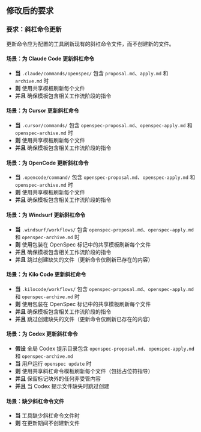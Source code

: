 ## 修改后的要求
### 要求：斜杠命令更新
更新命令应为配置的工具刷新现有的斜杠命令文件，而不创建新的文件。

#### 场景：为 Claude Code 更新斜杠命令
- **当** `.claude/commands/openspec/` 包含 `proposal.md`、`apply.md` 和 `archive.md` 时
- **则** 使用共享模板刷新每个文件
- **并且** 确保模板包含相关工作流阶段的指令

#### 场景：为 Cursor 更新斜杠命令
- **当** `.cursor/commands/` 包含 `openspec-proposal.md`、`openspec-apply.md` 和 `openspec-archive.md` 时
- **则** 使用共享模板刷新每个文件
- **并且** 确保模板包含相关工作流阶段的指令

#### 场景：为 OpenCode 更新斜杠命令
- **当** `.opencode/command/` 包含 `openspec-proposal.md`、`openspec-apply.md` 和 `openspec-archive.md` 时
- **则** 使用共享模板刷新每个文件
- **并且** 确保模板包含相关工作流阶段的指令

#### 场景：为 Windsurf 更新斜杠命令
- **当** `.windsurf/workflows/` 包含 `openspec-proposal.md`、`openspec-apply.md` 和 `openspec-archive.md` 时
- **则** 使用包装在 OpenSpec 标记中的共享模板刷新每个文件
- **并且** 确保模板包含相关工作流阶段的指令
- **并且** 跳过创建缺失的文件（更新命令仅刷新已存在的内容）

#### 场景：为 Kilo Code 更新斜杠命令
- **当** `.kilocode/workflows/` 包含 `openspec-proposal.md`、`openspec-apply.md` 和 `openspec-archive.md` 时
- **则** 使用包装在 OpenSpec 标记中的共享模板刷新每个文件
- **并且** 确保模板包含相关工作流阶段的指令
- **并且** 跳过创建缺失的文件（更新命令仅刷新已存在的内容）

#### 场景：为 Codex 更新斜杠命令
- **假设** 全局 Codex 提示目录包含 `openspec-proposal.md`、`openspec-apply.md` 和 `openspec-archive.md`
- **当** 用户运行 `openspec update` 时
- **则** 使用共享斜杠命令模板刷新每个文件（包括占位符指导）
- **并且** 保留标记块外的任何非受管内容
- **并且** 当 Codex 提示文件缺失时跳过创建

#### 场景：缺少斜杠命令文件
- **当** 工具缺少斜杠命令文件时
- **则** 在更新期间不创建新文件